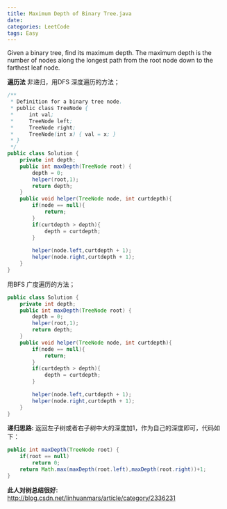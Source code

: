 ```yaml
---
title: Maximum Depth of Binary Tree.java
date: 
categories: LeetCode
tags: Easy
---
```

Given a binary tree, find its maximum depth.
The maximum depth is the number of nodes along the longest path from the root node down to the farthest leaf node.
<!-- more -->
**遍历法**
非递归，用DFS 深度遍历的方法；
``` java
/**
 * Definition for a binary tree node.
 * public class TreeNode {
 *     int val;
 *     TreeNode left;
 *     TreeNode right;
 *     TreeNode(int x) { val = x; }
 * }
 */
public class Solution {
    private int depth;
    public int maxDepth(TreeNode root) {
        depth = 0;
        helper(root,1);
        return depth;
    }
    public void helper(TreeNode node, int curtdepth){
        if(node == null){
            return;
        }
        if(curtdepth > depth){
            depth = curtdepth;
        }
        
        helper(node.left,curtdepth + 1);
        helper(node.right,curtdepth + 1);
    }
}
```	
用BFS 广度遍历的方法；
``` java
public class Solution {
    private int depth;
    public int maxDepth(TreeNode root) {
        depth = 0;
        helper(root,1);
        return depth;
    }
    public void helper(TreeNode node, int curtdepth){
        if(node == null){
            return;
        }
        if(curtdepth > depth){
            depth = curtdepth;
        }
        
        helper(node.left,curtdepth + 1);
        helper(node.right,curtdepth + 1);
    }
}
```
**递归思路:**
返回左子树或者右子树中大的深度加1，作为自己的深度即可，代码如下： 
``` java
public int maxDepth(TreeNode root) {  
    if(root == null)  
        return 0;  
    return Math.max(maxDepth(root.left),maxDepth(root.right))+1;  
}  
```	
**此人对树总结很好:**
http://blog.csdn.net/linhuanmars/article/category/2336231 